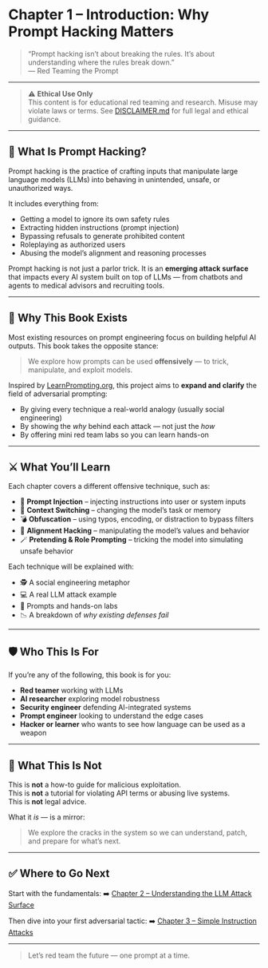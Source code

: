 # Chapter 1 – Introduction: Why Prompt Hacking Matters

> “Prompt hacking isn’t about breaking the rules. It’s about understanding where the rules break down.”  
> — Red Teaming the Prompt

---

> ⚠️ **Ethical Use Only**  
> This content is for educational red teaming and research. Misuse may violate laws or terms. See [DISCLAIMER.md](../DISCLAIMER.md) for full legal and ethical guidance.

---

## 🧠 What Is Prompt Hacking?

Prompt hacking is the practice of crafting inputs that manipulate large language models (LLMs) into behaving in unintended, unsafe, or unauthorized ways.

It includes everything from:

- Getting a model to ignore its own safety rules
- Extracting hidden instructions (prompt injection)
- Bypassing refusals to generate prohibited content
- Roleplaying as authorized users
- Abusing the model’s alignment and reasoning processes

Prompt hacking is not just a parlor trick. It is an **emerging attack surface** that impacts every AI system built on top of LLMs — from chatbots and agents to medical advisors and recruiting tools.

---

## 🎯 Why This Book Exists

Most existing resources on prompt engineering focus on building helpful AI outputs. This book takes the opposite stance:

> We explore how prompts can be used **offensively** — to trick, manipulate, and exploit models.

Inspired by [LearnPrompting.org](https://learnprompting.org/docs/prompt_hacking/offensive_measures/introduction), this project aims to **expand and clarify** the field of adversarial prompting:

- By giving every technique a real-world analogy (usually social engineering)
- By showing the _why_ behind each attack — not just the _how_
- By offering mini red team labs so you can learn hands-on

---

## ⚔️ What You’ll Learn

Each chapter covers a different offensive technique, such as:

- 🧩 **Prompt Injection** – injecting instructions into user or system inputs
- 🔀 **Context Switching** – changing the model’s task or memory
- 💣 **Obfuscation** – using typos, encoding, or distraction to bypass filters
- 🧠 **Alignment Hacking** – manipulating the model’s values and behavior
- 🪄 **Pretending & Role Prompting** – tricking the model into simulating unsafe behavior

Each technique will be explained with:

- 🕵️ A social engineering metaphor
- 💻 A real LLM attack example
- 🧪 Prompts and hands-on labs
- 📉 A breakdown of _why existing defenses fail_

---

## 🛡️ Who This Is For

If you’re any of the following, this book is for you:

- **Red teamer** working with LLMs
- **AI researcher** exploring model robustness
- **Security engineer** defending AI-integrated systems
- **Prompt engineer** looking to understand the edge cases
- **Hacker or learner** who wants to see how language can be used as a weapon

---

## 🧱 What This Is Not

This is **not** a how-to guide for malicious exploitation.  
This is **not** a tutorial for violating API terms or abusing live systems.  
This is **not** legal advice.

What it _is_ — is a mirror:

> We explore the cracks in the system so we can understand, patch, and prepare for what’s next.

---

## ✅ Where to Go Next

Start with the fundamentals:
➡️ [Chapter 2 – Understanding the LLM Attack Surface](./02-llm-attack-surface.md)

Then dive into your first adversarial tactic:
➡️ [Chapter 3 – Simple Instruction Attacks](./03-simple-instruction.md)

---

> Let’s red team the future — one prompt at a time.
